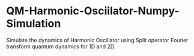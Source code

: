 # QM-Harmonic-Osciilator-Numpy-Simulation
Simulate the dynamics of Harmonic Oscillator using Split operator Fourier transform quantum dynamics for 1D and 2D.